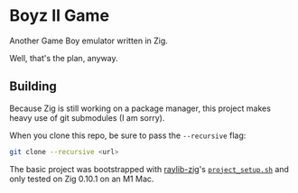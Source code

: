 # Boyz II Game

Another Game Boy emulator written in Zig.

Well, that's the plan, anyway.

## Building

Because Zig is still working on a package manager, this project makes heavy use
of git submodules (I am sorry).

When you clone this repo, be sure to pass the `--recursive` flag:

```sh
git clone --recursive <url>
```

The basic project was bootstrapped with
[raylib-zig](https://github.com/Not-Nik/raylib-zig)'s
[`project_setup.sh`](https://github.com/Not-Nik/raylib-zig/blob/1e06706bff87c39738b339eec90e8d20db2ba122/project_setup.sh)
and only tested on Zig 0.10.1 on an M1 Mac.

